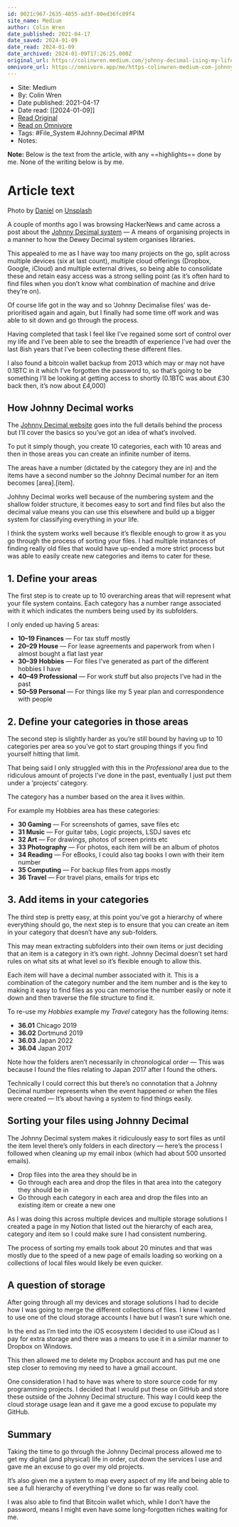 ```yaml
---
id: 0021c967-2635-4855-ad3f-80ed36fc89f4
site_name: Medium
author: Colin Wren
date_published: 2021-04-17
date_saved: 2024-01-09
date_read: 2024-01-09
date_archived: 2024-01-09T17:26:25.000Z
original_url: https://colinwren.medium.com/johnny-decimal-ising-my-life-82ee453f79a4
omnivore_url: https://omnivore.app/me/https-colinwren-medium-com-johnny-decimal-ising-my-life-82-ee-45-18ced48bd90
---
```


 - Site: Medium
 - By: Colin Wren
 - Date published: 2021-04-17
 - Date read: [[2024-01-09]]
 - [Read Original](https://colinwren.medium.com/johnny-decimal-ising-my-life-82ee453f79a4)
 - [Read on Omnivore](https://omnivore.app/me/https-colinwren-medium-com-johnny-decimal-ising-my-life-82-ee-45-18ced48bd90)
 - Tags:  #File_System  #Johnny.Decimal  #PIM 
 - Notes: 

**Note:** Below is the text from the article, with any ==highlights== done by me. None of the writing below is by me.

# Article text
Photo by [Daniel](https://unsplash.com/@setbydaniel?utm%5Fsource=medium&utm%5Fmedium=referral) on [Unsplash](https://unsplash.com/?utm%5Fsource=medium&utm%5Fmedium=referral)

A couple of months ago I was browsing HackerNews and came across a post about the [Johnny Decimal system](https://johnnydecimal.com/) — A means of organising projects in a manner to how the Dewey Decimal system organises libraries.

This appealed to me as I have way too many projects on the go, split across multiple devices (six at last count), multiple cloud offerings (Dropbox, Google, iCloud) and multiple external drives, so being able to consolidate these and retain easy access was a strong selling point (as it’s often hard to find files when you don’t know what combination of machine and drive they’re on).

Of course life got in the way and so ‘Johnny Decimalise files’ was de-prioritised again and again, but I finally had some time off work and was able to sit down and go through the process.

Having completed that task I feel like I’ve regained some sort of control over my life and I’ve been able to see the breadth of experience I’ve had over the last 8ish years that I’ve been collecting these different files.

I also found a bitcoin wallet backup from 2013 which may or may not have 0.1BTC in it which I’ve forgotten the password to, so that’s going to be something I’ll be looking at getting access to shortly (0.1BTC was about £30 back then, it’s now about £4,000)

## How Johnny Decimal works

The [Johnny Decimal website](https://johnnydecimal.com/) goes into the full details behind the process but I’ll cover the basics so you’ve got an idea of what’s involved.

To put it simply though, you create 10 categories, each with 10 areas and then in those areas you can create an infinite number of items.

The areas have a number (dictated by the category they are in) and the items have a second number so the Johnny Decimal number for an item becomes \[area\].\[item\].

Johhny Decimal works well because of the numbering system and the shallow folder structure, it becomes easy to sort and find files but also the decimal value means you can use this elsewhere and build up a bigger system for classifying everything in your life.

I think the system works well because it’s flexible enough to grow it as you go through the process of sorting your files. I had multiple instances of finding really old files that would have up-ended a more strict process but was able to easily create new categories and items to cater for these.

## 1\. Define your areas

The first step is to create up to 10 overarching areas that will represent what your file system contains. Each category has a number range associated with it which indicates the numbers being used by its subfolders.

I only ended up having 5 areas:

* **10–19 Finances** — For tax stuff mostly
* **20–29 House** — For lease agreements and paperwork from when I almost bought a flat last year
* **30–39 Hobbies** — For files I’ve generated as part of the different hobbies I have
* **40–49 Professional** — For work stuff but also projects I’ve had in the past
* **50–59 Personal** — For things like my 5 year plan and correspondence with people

## 2\. Define your categories in those areas

The second step is slightly harder as you’re still bound by having up to 10 categories per area so you’ve got to start grouping things if you find yourself hitting that limit.

That being said I only struggled with this in the _Professional_ area due to the ridiculous amount of projects I’ve done in the past, eventually I just put them under a ‘projects’ category.

The category has a number based on the area it lives within.

For example my Hobbies area has these categories:

* **30 Gaming** — For screenshots of games, save files etc
* **31 Music** — For guitar tabs, Logic projects, LSDJ saves etc
* **32 Art** — For drawings, photos of screen prints etc
* **33 Photography** — For photos, each item will be an album of photos
* **34 Reading** — For eBooks, I could also tag books I own with their item number
* **35 Computing** — For backup files from apps mostly
* **36 Travel** — For travel plans, emails for trips etc

## 3\. Add items in your categories

The third step is pretty easy, at this point you’ve got a hierarchy of where everything should go, the next step is to ensure that you can create an item in your category that doesn’t have any sub-folders.

This may mean extracting subfolders into their own items or just deciding that an item is a category in it’s own right. Johnny Decimal doesn’t set hard rules on what sits at what level so it’s flexible enough to allow this.

Each item will have a decimal number associated with it. This is a combination of the category number and the item number and is the key to making it easy to find files as you can memorise the number easily or note it down and then traverse the file structure to find it.

To re-use my _Hobbies_ example my _Travel_ category has the following items:

* **36.01** Chicago 2019
* **36.02** Dortmund 2019
* **36.03** Japan 2022
* **36.04** Japan 2017

Note how the folders aren’t necessarily in chronological order — This was because I found the files relating to Japan 2017 after I found the others.

Technically I could correct this but there’s no connotation that a Johnny Decimal number represents when the event happened or when the files were created — It’s about having a system to find things easily.

## Sorting your files using Johnny Decimal

The Johnny Decimal system makes it ridiculously easy to sort files as until the item level there’s only folders in each directory — here’s the process I followed when cleaning up my email inbox (which had about 500 unsorted emails).

* Drop files into the area they should be in
* Go through each area and drop the files in that area into the category they should be in
* Go through each category in each area and drop the files into an existing item or create a new one

As I was doing this across multiple devices and multiple storage solutions I created a page in my Notion that listed out the hierarchy of each area, category and item so I could make sure I had consistent numbering.

The process of sorting my emails took about 20 minutes and that was mostly due to the speed of a new page of emails loading so working on a collections of local files would likely be even quicker.

## A question of storage

After going through all my devices and storage solutions I had to decide how I was going to merge the different collections of files. I knew I wanted to use one of the cloud storage accounts I have but I wasn’t sure which one.

In the end as I’m tied into the iOS ecosystem I decided to use iCloud as I pay for extra storage and there was a means to use it in a similar manner to Dropbox on Windows.

This then allowed me to delete my Dropbox account and has put me one step closer to removing my need to have a gmail account.

One consideration I had to have was where to store source code for my programming projects. I decided that I would put these on GitHub and store these outside of the Johnny Decimal structure. This way I could keep the cloud storage usage lean and it gave me a good excuse to populate my GitHub.

## Summary

Taking the time to go through the Johnny Decimal process allowed me to get my digital (and physical) life in order, cut down the services I use and gave me an excuse to go over my old projects.

It’s also given me a system to map every aspect of my life and being able to see a full hierarchy of everything I’ve done so far was really cool.

I was also able to find that Bitcoin wallet which, while I don’t have the password, means I might even have some long-forgotten riches waiting for me.